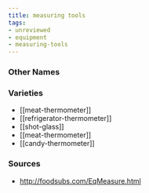 ```yaml
---
title: measuring tools
tags:
- unreviewed
- equipment
- measuring-tools
---
```



### Other Names


### Varieties

* [[meat-thermometer]]
* [[refrigerator-thermometer]]
* [[shot-glass]]
* [[meat-thermometer]]
* [[candy-thermometer]]

### Sources
* http://foodsubs.com/EqMeasure.html
